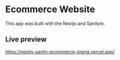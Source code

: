 # Ecommerce Website
This app was built with the Nextjs and Sanityio.

## Live preview 

https://nextjs-sanity-ecommerce-sigma.vercel.app/
